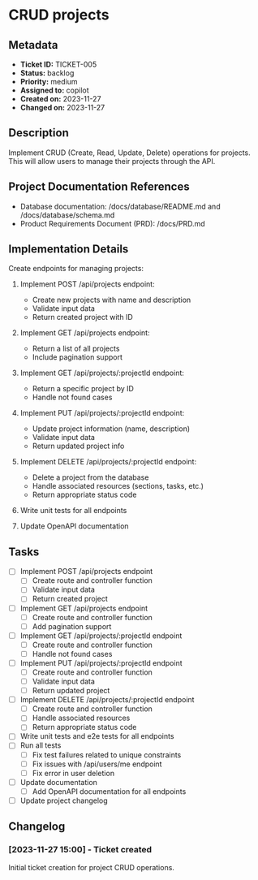 # CRUD projects

## Metadata
* **Ticket ID:** TICKET-005
* **Status:** backlog
* **Priority:** medium
* **Assigned to:** copilot
* **Created on:** 2023-11-27
* **Changed on:** 2023-11-27

## Description
Implement CRUD (Create, Read, Update, Delete) operations for projects. This will allow users to manage their projects through the API.

## Project Documentation References
* Database documentation: /docs/database/README.md and /docs/database/schema.md
* Product Requirements Document (PRD): /docs/PRD.md

## Implementation Details
Create endpoints for managing projects:

1. Implement POST /api/projects endpoint:
   - Create new projects with name and description
   - Validate input data
   - Return created project with ID

2. Implement GET /api/projects endpoint:
   - Return a list of all projects
   - Include pagination support

3. Implement GET /api/projects/:projectId endpoint:
   - Return a specific project by ID
   - Handle not found cases

4. Implement PUT /api/projects/:projectId endpoint:
   - Update project information (name, description)
   - Validate input data
   - Return updated project info

5. Implement DELETE /api/projects/:projectId endpoint:
   - Delete a project from the database
   - Handle associated resources (sections, tasks, etc.)
   - Return appropriate status code

6. Write unit tests for all endpoints

7. Update OpenAPI documentation

## Tasks
- [ ] Implement POST /api/projects endpoint
  - [ ] Create route and controller function
  - [ ] Validate input data
  - [ ] Return created project
- [ ] Implement GET /api/projects endpoint
  - [ ] Create route and controller function
  - [ ] Add pagination support
- [ ] Implement GET /api/projects/:projectId endpoint
  - [ ] Create route and controller function
  - [ ] Handle not found cases
- [ ] Implement PUT /api/projects/:projectId endpoint
  - [ ] Create route and controller function
  - [ ] Validate input data
  - [ ] Return updated project
- [ ] Implement DELETE /api/projects/:projectId endpoint
  - [ ] Create route and controller function
  - [ ] Handle associated resources
  - [ ] Return appropriate status code
- [ ] Write unit tests and e2e tests for all endpoints
- [ ] Run all tests
  - [ ] Fix test failures related to unique constraints
  - [ ] Fix issues with /api/users/me endpoint
  - [ ] Fix error in user deletion
- [ ] Update documentation
  - [ ] Add OpenAPI documentation for all endpoints
- [ ] Update project changelog

## Changelog
### [2023-11-27 15:00] - Ticket created
Initial ticket creation for project CRUD operations.
